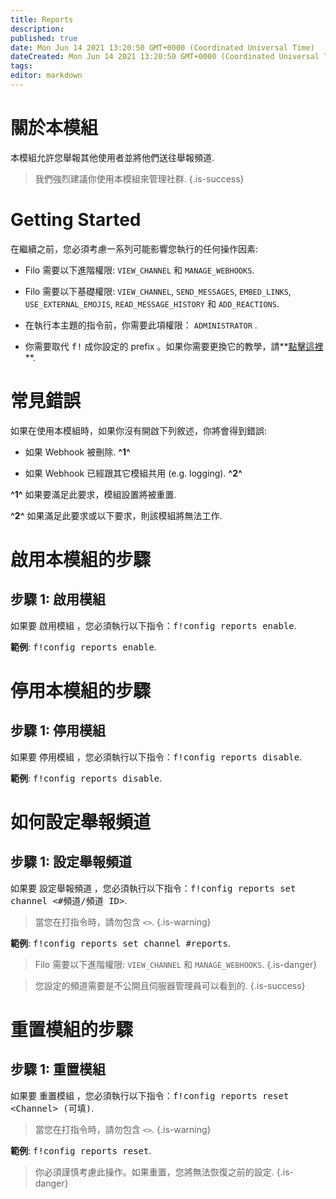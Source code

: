 ```yaml
---
title: Reports
description:
published: true
date: Mon Jun 14 2021 13:20:50 GMT+0000 (Coordinated Universal Time)
dateCreated: Mon Jun 14 2021 13:20:50 GMT+0000 (Coordinated Universal Time)
tags:
editor: markdown
---
```


# 關於本模組

本模組允許您舉報其他使用者並將他們送往舉報頻道.

> 我們強烈建議你使用本模組來管理社群.
{.is-success}

# Getting Started

在繼續之前，您必須考慮一系列可能影響您執行的任何操作因素:

- Filo 需要以下進階權限: ``VIEW_CHANNEL`` 和 ``MANAGE_WEBHOOKS``.

- Filo 需要以下基礎權限: ``VIEW_CHANNEL``, ``SEND_MESSAGES``, ``EMBED_LINKS``, ``USE_EXTERNAL_EMOJIS``, ``READ_MESSAGE_HISTORY`` 和 ``ADD_REACTIONS``.

- 在執行本主題的指令前，你需要此項權限： ``ADMINISTRATOR`` .

- 你需要取代 <kbd>f!</kbd> 成你設定的 prefix 。如果你需要更換它的教學，請**[點擊這裡](https://wiki.filobot.xyz/zh-Tw/modules/prefix)**.

# 常見錯誤

如果在使用本模組時，如果你沒有開啟下列敘述，你將會得到錯誤:

- 如果 Webhook 被刪除. **^1^**

- 如果 Webhook 已經跟其它模組共用 (e.g. logging). **^2^**

**^1^** 如果要滿足此要求，模組設置將被重置.

**^2^** 如果滿足此要求或以下要求，則該模組將無法工作.

# 啟用本模組的步驟

## **步驟 1**: 啟用模組

如果要 啟用模組 ，您必須執行以下指令：<kbd>f!config reports enable</kbd>.

**範例**: <kbd>f!config reports enable</kbd>.

# 停用本模組的步驟

## **步驟 1**: 停用模組

如果要 停用模組 ，您必須執行以下指令：<kbd>f!config reports disable</kbd>.

**範例**: <kbd>f!config reports disable</kbd>.

# 如何設定舉報頻道

## **步驟 1**: 設定舉報頻道

如果要 設定舉報頻道 ，您必須執行以下指令：<kbd>f!config reports set channel \<#頻道/頻道 ID></kbd>.

> 當您在打指令時，請勿包含 ``<>``.
{.is-warning}

**範例**: <kbd>f!config reports set channel #reports</kbd>.

> Filo 需要以下進階權限: ``VIEW_CHANNEL`` 和 ``MANAGE_WEBHOOKS``.
{.is-danger}

> 您設定的頻道需要是不公開且伺服器管理員可以看到的.
{.is-success}

# 重置模組的步驟

## **步驟 1**: 重置模組

如果要 重置模組 ，您必須執行以下指令：<kbd>f!config reports reset \<Channel> (可填)</kbd>.

> 當您在打指令時，請勿包含 ``<>``.
{.is-warning}

**範例**: <kbd>f!config reports reset</kbd>.

> 你必須謹慎考慮此操作。如果重置，您將無法恢復之前的設定.
{.is-danger}
